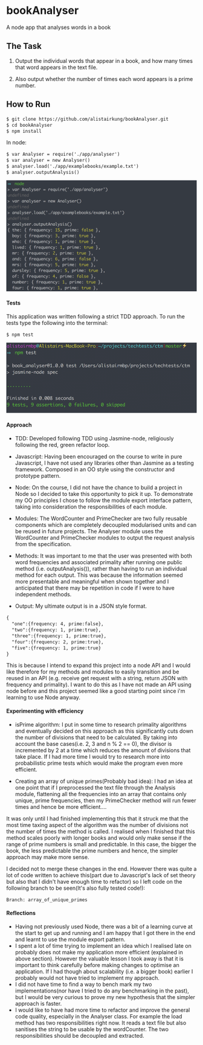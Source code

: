 # bookAnalyser
A node app that analyses words in a book

## The Task

1. Output the individual words that appear in a book, and how many times that word appears in the text file.

2. Also output whether the number of times each word appears is a prime number.

## How to Run

```
$ git clone https://github.com/alistairkung/bookAnalyser.git
$ cd bookAnalyser
$ npm install
```
In node:

```
$ var Analyser = require('./app/analyser')
$ var analyser = new Analyser()
$ analyser.load('./app/examplebooks/example.txt')
$ analyser.outputAnalysis()
```

![Example Run](./readme-img/examplerun.png)

#### Tests

This application was written following a strict TDD approach. To run the tests type the following into the terminal:

```
$ npm test
```

![Jasmine Tests](./readme-img/tests.png)

#### Approach

* TDD: Developed following TDD using Jasmine-node, religiously following the red, green refactor loop.

* Javascript: Having been encouraged on the course to write in pure Javascript, I have not used any libraries other than Jasmine as a testing framework. Composed in an OO style using the constructor and prototype pattern.

* Node: On the course, I did not have the chance to build a project in Node so I decided to take this opportunity to pick it up. To demonstrate my OO principles I chose to follow the module export interface pattern, taking into consideration the responsibilities of each module.

* Modules: The WordCounter and PrimeChecker are two fully reusable components which are completely decoupled modularised units and can be reused in future projects. The Analyser module uses the WordCounter and PrimeChecker modules to output the request analysis from the specification.

* Methods: It was important to me that the user was presented with both word frequencies and associated primality after running one public method (i.e. outputAnalysis()), rather than having to run an individual method for each output. This was because the information seemed more presentable and meaningful when shown together and I anticipated that there may be repetition in code if I were to have independent methods.

* Output: My ultimate output is in a JSON style format.

```
{
  "one":{frequency: 4, prime:false},
  "two":{frequency: 1, prime:true},
  "three":{frequency: 1, prime:true},
  "four":{frequency: 2, prime:true},
  "five":{frequency: 1, prime:true}
}
```
This is because I intend to expand this project into a node API and I would like therefore for my methods and modules to easily transition and be reused in an API (e.g. receive get request with a string, return JSON with frequency and primality). I want to do this as I have not made an API using node before and this project seemed like a good starting point since i'm learning to use Node anyway.  

#### Experimenting with efficiency

* isPrime algorithm: I put in some time to research primality algorithms and eventually decided on this approach as this significantly cuts down the number of divisions that need to be calculated. By taking into account the base cases(i.e. 2, 3 and n % 2 == 0), the divisor is incremented by 2 at a time which reduces the amount of divisions that take place. If I had more time I would try to research more into probabilistic prime tests which would make the program even more efficient.

* Creating an array of unique primes(Probably bad idea): I had an idea at one point that if I preprocessed the text file through the Analysis module, flattening all the frequencies into an array that contains only unique, prime frequencies, then my PrimeChecker method will run fewer times and hence be more efficient....

It was only until I had finished implementing this that it struck me that the most time taxing aspect of the algorithm was the number of divisions not the number of times the method is called. I realised when I finished that this method scales poorly with longer books and would only make sense if the range of prime numbers is small and predictable. In this case, the bigger the book, the less predictable the prime numbers and hence, the simpler approach may make more sense.

I decided not to merge these changes in the end. However there was quite a lot of code written to achieve this(part due to Javascript's lack of set theory but also that I didn't have enough time to refactor) so I left code on the following branch to be seen(It's also fully tested code!):

```
Branch: array_of_unique_primes
```

#### Reflections

* Having not previously used Node, there was a bit of a learning curve at the start to get up and running and I am happy that I got there in the end and learnt to use the module export pattern.
* I spent a lot of time trying to implement an idea which I realised late on probably does not make my application more efficient (explained in above section). However the valuable lesson I took away is that it is important to think carefully before making changes to optimise an application. If I had though about scalability (i.e. a bigger book) earlier I probably would not have tried to implement my approach.
* I did not have time to find a way to bench mark my two implementations(nor have I tried to do any benchmarking in the past), but I would be very curious to prove my new hypothesis that the simpler approach is faster.
* I would like to have had more time to refactor and improve the general code quality, especially in the Analyser class. For example the load method has two responsibilities right now. It reads a text file but also sanitises the string to be usable by the wordCounter. The two responsibilities should be decoupled and extracted.
